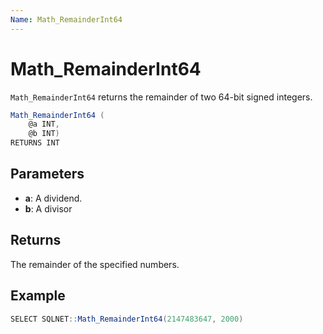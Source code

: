 ```yaml
---
Name: Math_RemainderInt64
---
```


# Math_RemainderInt64

`Math_RemainderInt64` returns the remainder of two 64-bit signed integers.
```csharp
Math_RemainderInt64 (
	@a INT,
	@b INT)
RETURNS INT
```

## Parameters

 - **a**: A dividend.
 - **b**: A divisor

## Returns

The remainder of the specified numbers.

## Example

```csharp
SELECT SQLNET::Math_RemainderInt64(2147483647, 2000)
```

